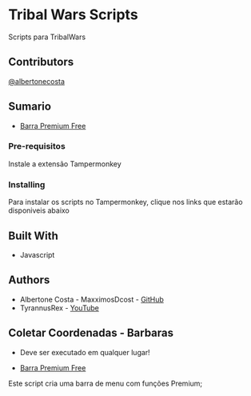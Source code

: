 # Tribal Wars Scripts

 Scripts para TribalWars

## Contributors

[@albertonecosta](https://github.com/albertonecosta)

## Sumario

- [Barra Premium Free](https://github.com/albertonecosta/TribalWarsStrips)

### Pre-requisitos

Instale a extensão Tampermonkey

### Installing

Para instalar os scripts no Tampermonkey, clique nos links que estarão disponiveis abaixo

## Built With

- Javascript

## Authors

- Albertone Costa - MaxximosDcost - [GitHub](https://github.com/albertonecosta)
- TyrannusRex - [YouTube](https://www.youtube.com/@ocriadordetrols5877/playlists)

## Coletar Coordenadas - Barbaras

- Deve ser executado em qualquer lugar!
  
- [Barra Premium Free](https://raw.githubusercontent.com/albertonecosta/TribalWrasStrips/main/PremiumBarFree.js)

Este script cria uma barra de menu com funções Premium;
